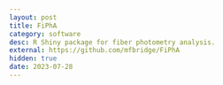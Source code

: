 ```yaml
---
layout: post
title: FiPhA
category: software
desc: R Shiny package for fiber photometry analysis.
external: https://github.com/mfbridge/FiPhA
hidden: true
date: 2023-07-28
---
```

